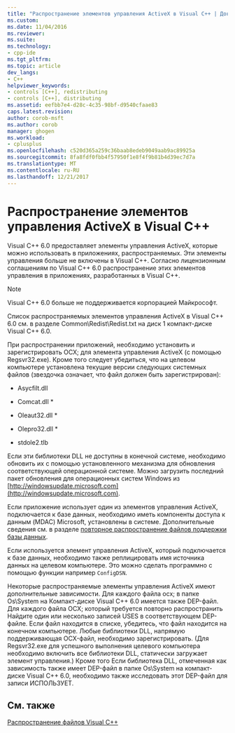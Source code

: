 ```yaml
---
title: "Распространение элементов управления ActiveX в Visual C++ | Документы Microsoft"
ms.custom: 
ms.date: 11/04/2016
ms.reviewer: 
ms.suite: 
ms.technology:
- cpp-ide
ms.tgt_pltfrm: 
ms.topic: article
dev_langs:
- C++
helpviewer_keywords:
- controls [C++], redistributing
- controls [C++], distributing
ms.assetid: eefbb7e4-d28c-4c35-98bf-d9540cfaae83
caps.latest.revision: 
author: corob-msft
ms.author: corob
manager: ghogen
ms.workload:
- cplusplus
ms.openlocfilehash: c520d365a259c36baab8edeb9049aab9ac89925a
ms.sourcegitcommit: 8fa8fdf0fbb4f57950f1e8f4f9b81b4d39ec7d7a
ms.translationtype: MT
ms.contentlocale: ru-RU
ms.lasthandoff: 12/21/2017
---
```

# <a name="redistributing-visual-c-activex-controls"></a>Распространение элементов управления ActiveX в Visual C++
Visual C++ 6.0 предоставляет элементы управления ActiveX, которые можно использовать в приложениях, распространяемых. Эти элементы управления больше не включены в Visual C++. Согласно лицензионным соглашениям по Visual C++ 6.0 распространение этих элементов управления в приложениях, разработанных в Visual C++.  
  
> [!NOTE]
>  Visual C++ 6.0 больше не поддерживается корпорацией Майкрософт.  
  
 Список распространяемых элементов управления ActiveX в Visual C++ 6.0 см. в разделе Common\Redist\Redist.txt на диск 1 компакт-диске Visual C++ 6.0.  
  
 При распространении приложений, необходимо установить и зарегистрировать OCX; для элемента управления ActiveX (с помощью Regsvr32.exe). Кроме того следует убедиться, что на целевом компьютере установлена текущие версии следующих системных файлов (звездочка означает, что файл должен быть зарегистрирован):  
  
-   Asycfilt.dll  
  
-   Comcat.dll *  
  
-   Oleaut32.dll *  
  
-   Olepro32.dll *  
  
-   stdole2.tlb  
  
 Если эти библиотеки DLL не доступны в конечной системе, необходимо обновить их с помощью установленного механизма для обновления соответствующей операционной системе. Можно загрузить последний пакет обновления для операционных систем Windows из [http://windowsupdate.microsoft.com](http://windowsupdate.microsoft.com).  
  
 Если приложение использует один из элементов управления ActiveX, подключается к базе данных, необходимо иметь компоненты доступа к данным (MDAC) Microsoft, установлены в системе. Дополнительные сведения см. в разделе [повторное распространение файлов поддержки базы данных](../ide/redistributing-database-support-files.md).  
  
 Если используется элемент управления ActiveX, который подключается к базе данных, необходимо также реплицировать имя источника данных на целевом компьютере. Это можно сделать программно с помощью функции например `ConfigDSN`.  
  
 Некоторые распространяемые элементы управления ActiveX имеют дополнительные зависимости. Для каждого файла ocx; в папке Os\System на Компакт-диске Visual C++ 6.0 имеется также DEP-файл. Для каждого файла OCX; который требуется повторно распространить Найдите один или несколько записей USES в соответствующем DEP-файле. Если файл находится в списке, убедитесь, что файл находится на конечном компьютере. Любые библиотеки DLL, напрямую поддерживающая OCX-файл, необходимо зарегистрировать. (Для Regsvr32.exe для успешного выполнения целевого компьютера необходимо включить все библиотеки DLL, статически загружает элемент управления.) Кроме того Если библиотека DLL, отмеченная как зависимость также имеет DEP-файл в папке Os\System на компакт-диске Visual C++ 6.0, необходимо также исследовать этот DEP-файл для записи ИСПОЛЬЗУЕТ.  
  
## <a name="see-also"></a>См. также  
 [Распространение файлов Visual C++](../ide/redistributing-visual-cpp-files.md)